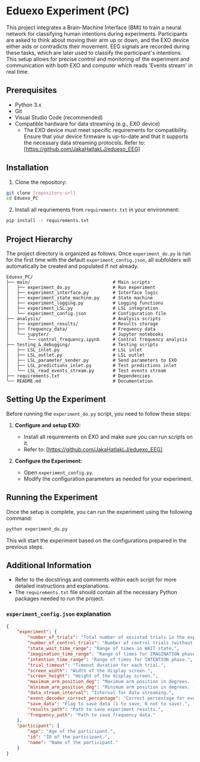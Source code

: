 # Eduexo Experiment (PC)

This project integrates a Brain-Machine Interface (BMI) to train a neural network for classifying human intentions during experiments. Participants are asked to think about moving their arm up or down, and the EXO device either aids or contradicts their movement. EEG signals are recorded during these tasks, which are later used to classify the participant's intentions. This setup allows for precise control and monitoring of the experiment and communication with both EXO and computer which reads 'Events stream' in real time.

## Prerequisites

- Python 3.x
- Git
- Visual Studio Code (recommended)
- Compatible hardware for data streaming (e.g., EXO device)
    - The EXO device must meet specific requirements for compatibility. Ensure that your device firmware is up-to-date and that it supports the necessary data streaming protocols. Refer to: [https://github.com/JakaHatlakLJ/eduexo_EEG]

## Installation

1. Clone the repository:
```bash
git clone [repository-url]
cd Eduexo_PC
```

2. Install all requriements from `requirements.txt` in your environment:
```bash
pip install -r requirements.txt
```

## Project Hierarchy

The project directory is organized as follows. Once `experiment_do.py` is run for the first time with the default `experiment_config.json`, all subfolders will automatically be created and populated if not already.

```
Eduexo_PC/
├── main/                               # Main scripts
│   ├── experiment_do.py                # Run experiment
│   ├── experiment_interface.py         # Interface logic
│   ├── experiment_state_machine.py     # State machine
│   ├── experiment_logging.py           # Logging functions
│   ├── experiment_LSL.py               # LSL integration
│   └── experiment_config.json          # Configuration file
├── analysis/                           # Analysis scripts
│   ├── experiment_results/             # Results storage
│   ├── frequency_data/                 # Frequency data
│   └── jupyter/                        # Jupyter notebooks
│       └── control_frequency.ipynb     # Control frequency analysis
├── testing_&_debugging/                # Testing scripts
│   ├── LSL_inlet.py                    # LSL inlet
│   ├── LSL_outlet.py                   # LSL outlet
│   ├── LSL_parameter_sender.py         # Send parameters to EXO
│   ├── LSL_predictions_inlet.py        # Test predictions inlet
│   └── LSL_read_events_stream.py       # Test events stream
├── requirements.txt                    # Dependencies
└── README.md                           # Documentation
```

## Setting Up the Experiment

Before running the `experiment_do.py` script, you need to follow these steps:

1. **Configure and setup EXO:**
    - Install all requirements on EXO and make sure you can run scripts on it.
    - Refer to: [https://github.com/JakaHatlakLJ/eduexo_EEG]

2. **Configure the Experiment:**
    - Open `experiment_config.py`.
    - Modify the configuration parameters as needed for your experiment.

## Running the Experiment

Once the setup is complete, you can run the experiment using the following command:

```sh
python experiment_do.py
```

This will start the experiment based on the configurations prepared in the previous steps.

## Additional Information

- Refer to the docstrings and comments within each script for more detailed instructions and explanations.
- The `requirements.txt` file should contain all the necessary Python packages needed to run the project.

### `experiment_config.json` explanation

```json
{
    "experiment": {
        "number_of_trials": "Total number of assisted trials in the experiment.",
        "number_of_control_trials": "Number of control trials (without EXO active).",
        "state_wait_time_range": "Range of times in WAIT state.",
        "imagination_time_range": "Range of times for IMAGINATION phase.",
        "intention_time_range": "Range of times for INTENTION phase.",
        "trial_timeout": "Timeout duration for each trial.",
        "screen_width": "Width of the display screen.",
        "screen_height": "Height of the display screen.",
        "maximum_arm_position_deg": "Maximum arm position in degrees. (straight arm is 180 deg)",
        "minimum_arm_position_deg": "Minimum arm position in degrees. (straight arm is 180 deg)",
        "data_stream_interval": "Interval for data streaming.",
        "event_decoder_correct_percantage": "Correct percentage for event decoder.",
        "save_data": "Flag to save data (1 to save, 0 not to save).",
        "results_path": "Path to save experiment results.",
        "frequency_path": "Path to save frequency data."
    },
    "participant": {
        "age": "Age of the participant.",
        "id": "ID of the participant.",
        "name": "Name of the participant."
    }
}
```
